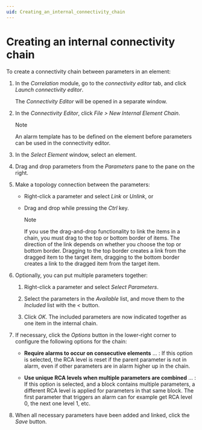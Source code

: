 ```yaml
---
uid: Creating_an_internal_connectivity_chain
---
```


# Creating an internal connectivity chain

To create a connectivity chain between parameters in an element:

1. In the *Correlation* module, go to the *connectivity editor* tab, and click *Launch connectivity editor*.

   The *Connectivity Editor* will be opened in a separate window.

1. In the *Connectivity Editor*, click *File \> New Internal Element Chain*.

   > [!NOTE]
   > An alarm template has to be defined on the element before parameters can be used in the connectivity editor.

1. In the *Select Element* window, select an element.

1. Drag and drop parameters from the *Parameters* pane to the pane on the right.

1. Make a topology connection between the parameters:

   - Right-click a parameter and select *Link* or *Unlink*, or

   - Drag and drop while pressing the *Ctrl* key.

     > [!NOTE]
     > If you use the drag-and-drop functionality to link the items in a chain, you must drag to the top or bottom border of items. The direction of the link depends on whether you choose the top or bottom border. Dragging to the top border creates a link from the dragged item to the target item, dragging to the bottom border creates a link to the dragged item from the target item.

1. Optionally, you can put multiple parameters together:

   1. Right-click a parameter and select *Select Parameters*.

   1. Select the parameters in the *Available* list, and move them to the *Included* list with the *\<* button.

   1. Click *OK*. The included parameters are now indicated together as one item in the internal chain.

1. If necessary, click the *Options* button in the lower-right corner to configure the following options for the chain:

   - **Require alarms to occur on consecutive elements** ... : If this option is selected, the RCA level is reset if the parent parameter is not in alarm, even if other parameters are in alarm higher up in the chain.

   - **Use unique RCA levels when multiple parameters are combined** ... : If this option is selected, and a block contains multiple parameters, a different RCA level is applied for parameters in that same block. The first parameter that triggers an alarm can for example get RCA level 0, the next one level 1, etc.

1. When all necessary parameters have been added and linked, click the *Save* button.
